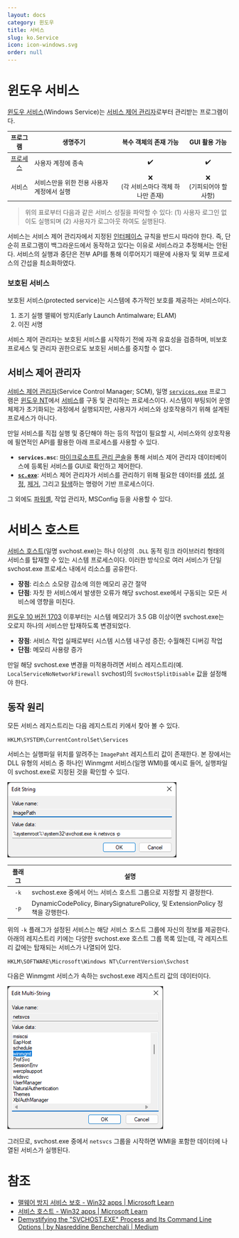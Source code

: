 ```yaml
---
layout: docs
category: 윈도우
title: 서비스
slug: ko.Service
icon: icon-windows.svg
order: null
---
```

# 윈도우 서비스
[윈도우 서비스](https://ko.wikipedia.org/wiki/윈도우_서비스)(Windows Service)는 [서비스 제어 관리자](#서비스-제어-관리자)로부터 관리받는 프로그램이다.

| 프로그램 | 생명주기 | 복수 객체의 존재 가능 | GUI 활용 가능 |
|:-------:|-----------|:------------:|:-----:|
| [프로세스](/docs/ko.Process) | 사용자 계정에 종속 | ✔️ | ✔️ |
| 서비스 | 서비스만을 위한 전용 사용자 계정에서 실행 | ❌<br/>(각 서비스마다 객체 하나만 존재) | ❌<br/>(기피되어야 할 사항) |

> 위의 표로부터 다음과 같은 서비스 성질을 파악할 수 있다: (1) 사용자 로그인 없이도 실행되며 (2) 사용자가 로그아웃 하여도 실행된다.

서비스는 서비스 제어 관리자에서 지정된 [인터페이스](https://ko.wikipedia.org/wiki/API) 규칙을 반드시 따라야 한다. 즉, 단순히 프로그램이 백그라운드에서 동작하고 있다는 이유로 서비스라고 추정해서는 안된다. 서비스의 실행과 중단은 전부 API를 통해 이루어지기 때문에 사용자 및 외부 프로세스의 간섭을 최소화하였다.

### 보호된 서비스
보호된 서비스(protected service)는 시스템에 추가적인 보호를 제공하는 서비스이다.

1. 조기 실행 맬웨어 방지(Early Launch Antimalware; ELAM)
2. 이진 서명

서비스 제어 관리자는 보호된 서비스를 시작하기 전에 자격 유효성을 검증하며, 비보호 프로세스 및 관리자 권한으로도 보호된 서비스를 중지할 수 없다.

## 서비스 제어 관리자
[서비스 제어 관리자](https://ko.wikipedia.org/wiki/서비스_제어_관리자)(Service Control Manager; SCM), 일명 [`services.exe`](https://www.file.net/process/services.exe.html) 프로그램은 [윈도우 NT](ko.WindowsNT)에서 [서비스](#서비스)를 구동 및 관리하는 프로세스이다. 시스템이 부팅되어 운영체제가 초기화되는 과정에서 실행되지만, 사용자가 서비스와 상호작용하기 위해 설계된 프로세스가 아니다.

만일 서비스를 직접 실행 및 중단해야 하는 등의 작업이 필요할 시, 서비스와의 상호작용에 필연적인 API를 활용한 아래 프로세스를 사용할 수 있다.

* **`services.msc`**: [마이크로소프트 관리 콘솔](https://ko.wikipedia.org/wiki/마이크로소프트_관리_콘솔)을 통해 서비스 제어 관리자 데이터베이스에 등록된 서비스를 GUI로 확인하고 제어한다.
* **[`sc.exe`](https://www.file.net/process/sc.exe.html)**: 서비스 제어 관리자가 서비스를 관리하기 위해 필요한 데이터를 [생성](https://docs.microsoft.com/en-us/windows-server/administration/windows-commands/sc-create), [설정](https://docs.microsoft.com/en-us/windows-server/administration/windows-commands/sc-config), [제거](https://docs.microsoft.com/en-us/windows-server/administration/windows-commands/sc-delete), 그리고 [탐색](https://docs.microsoft.com/en-us/windows-server/administration/windows-commands/sc-query)하는 명령어 기반 프로세스이다.

그 외에도 [파워셸](https://ko.wikipedia.org/wiki/파워셸), 작업 관리자, MSConfig 등을 사용할 수 있다.


# 서비스 호스트
[서비스 호스트](https://en.wikipedia.org/wiki/Svchost.exe)(일명 svchost.exe)는 하나 이상의 `.DLL` 동적 링크 라이브러리 형태의 서비스를 탑재할 수 있는 시스템 프로세스이다. 이러한 방식으로 여러 서비스가 단일 svchost.exe 프로세스 내에서 리소스를 공유한다.

* **장점**: 리소스 소모량 감소에 의한 메모리 공간 절약
* **단점**: 자칫 한 서비스에서 발생한 오류가 해당 svchost.exe에서 구동되는 모든 서비스에 영향을 미친다.

[윈도우 10 버전 1703](https://docs.microsoft.com/en-us/windows/application-management/svchost-service-refactoring) 이후부터는 시스템 메모리가 3.5 GB 이상이면 svchost.exe는 오로지 하나의 서비스만 탑재하도록 변경되었다.

* **장점**: 서비스 작업 실패로부터 시스템 시스템 내구성 증진; 수월해진 디버깅 작업
* **단점**: 메모리 사용량 증가

만일 해당 svchost.exe 변경을 미적용하려면 서비스 레지스트리(예. `LocalServiceNoNetworkFirewall` svchost)의 `SvcHostSplitDisable` 값을 설정해야 한다.

## 동작 원리
모든 서비스 레지스트리는 다음 레지스트리 키에서 찾아 볼 수 있다.

```
HKLM\SYSTEM\CurrentControlSet\Services
```

서비스는 실행파일 위치를 알려주는 `ImagePaht` 레지스트리 값이 존재한다. 본 장에서는 DLL 유형의 서비스 중 하나인 Winmgmt 서비스(일명 WMI)를 예시로 들어, 실행파일이 svchost.exe로 지정된 것을 확인할 수 있다.

![DLL 형태의 "Winmgmt" 서비스의 <code>ImagePath</code> 레지스트리 값](/images/docs/windows/svchost_winmgmt_imagepath.png)

| 플래그  | 설명                                                                    |
|:----:|-----------------------------------------------------------------------|
| `-k` | svchost.exe 중에서 어느 서비스 호스트 그룹으로 지정할 지 결정한다.                           |
| `-p` | DynamicCodePolicy, BinarySignaturePolicy, 및 ExtensionPolicy 정책을 강행한다. |

위의 `-k` 플래그가 설정된 서비스는 해당 서비스 호스트 그룹에 자신의 정보를 제공한다. 아래의 레지스트리 키에는 다양한 svchost.exe 호스트 그룹 목록 있는데, 각 레지스트리 값에는 탑재되는 서비스가 나열되어 있다.

```
HKLM\SOFTWARE\Microsoft\Windows NT\CurrentVersion\Svchost
```

다음은 Winmgmt 서비스가 속하는 svchost.exe 레지스트리 값의 데이터이다.

![<code>netsvcs</code> 서비스 호스트 그룹 (Winmgmt 서비스 포함)](/images/docs/windows/svchost_winmgmt_netsvcs.png)

그러므로, svchost.exe 중에서 `netsvcs` 그룹을 시작하면 WMI을 포함한 데이터에 나열된 서비스가 실행된다.

# 참조
* [맬웨어 방지 서비스 보호 - Win32 apps &#124; Microsoft Learn](https://docs.microsoft.com/en-us/windows/win32/services/protecting-anti-malware-services-)
* [서비스 호스트 - Win32 apps &#124; Microsoft Learn](https://docs.microsoft.com/en-us/windows/win32/wsw/service-host)
* [Demystifying the "SVCHOST.EXE" Process and Its Command Line Options &#124; by Nasreddine Bencherchali &#124; Medium](https://nasbench.medium.com/demystifying-the-svchost-exe-process-and-its-command-line-options-508e9114e747)
